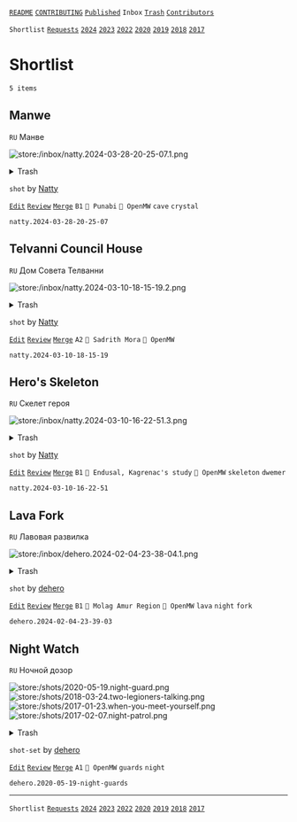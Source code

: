 [`README`](../../README.md) [`CONTRIBUTING`](../../CONTRIBUTING.md) [`Published`](../published/index.md) `Inbox` [`Trash`](../trash/index.md) [`Contributors`](../contributors.md)

`Shortlist` [`Requests`](requests.md) [`2024`](index.md) [`2023`](2023.md) [`2022`](2022.md) [`2020`](2020.md) [`2019`](2019.md) [`2018`](2018.md) [`2017`](2017.md)

# Shortlist

`5 items`

## <span id="natty.2024-03-28-20-25-07">Manwe</span>

`RU` Манве

![store:/inbox/natty.2024-03-28-20-25-07.1.png](../../assets/previews/inbox/natty.2024-03-28-20-25-07.1.avif "natty.2024-03-28-20-25-07.1")

<details>
<summary>Trash</summary>

![store:/inbox/natty.2024-03-28-20-25-07.png](../../assets/previews/inbox/natty.2024-03-28-20-25-07.avif "natty.2024-03-28-20-25-07")
![store:/inbox/natty.2024-03-28-20-25-07.2.png](../../assets/previews/inbox/natty.2024-03-28-20-25-07.2.avif "natty.2024-03-28-20-25-07.2")
![store:/inbox/natty.2024-03-28-20-25-03.png](../../assets/previews/inbox/natty.2024-03-28-20-25-03.avif "natty.2024-03-28-20-25-03")
![store:/inbox/natty.2024-03-28-20-24-35.png](../../assets/previews/inbox/natty.2024-03-28-20-24-35.avif "natty.2024-03-28-20-24-35")
</details>

`shot` by [Natty](../contributors.md#natty)

[`Edit`](https://github.com/dehero/mwscr/issues/new?labels=editing&amp;template=editing.yml&amp;title=natty.2024-03-28-20-25-07&amp;postContent=store%3A%2Finbox%2Fnatty.2024-03-28-20-25-07.1.png&amp;postTitle=Manwe&amp;postTitleRu=%D0%9C%D0%B0%D0%BD%D0%B2%D0%B5&amp;postAuthor=natty&amp;postType=shot&amp;postEngine=OpenMW&amp;postAddon=&amp;postTags=cave+crystal&amp;postLocation=Punabi&amp;postMark=B1&amp;postViolation=&amp;postTrash=store%3A%2Finbox%2Fnatty.2024-03-28-20-25-07.png%0Astore%3A%2Finbox%2Fnatty.2024-03-28-20-25-07.2.png%0Astore%3A%2Finbox%2Fnatty.2024-03-28-20-25-03.png%0Astore%3A%2Finbox%2Fnatty.2024-03-28-20-24-35.png&amp;postRequest=) [`Review`](https://github.com/dehero/mwscr/issues/new?labels=review&amp;template=review.yml&amp;title=natty.2024-03-28-20-25-07) [`Merge`](https://github.com/dehero/mwscr/issues/new?labels=merging&amp;template=merging.yml&amp;title=natty.2024-03-28-20-25-07) `B1` `📍 Punabi` `🚀 OpenMW` `cave` `crystal`

```
natty.2024-03-28-20-25-07
```

## <span id="natty.2024-03-10-18-15-19">Telvanni Council House</span>

`RU` Дом Совета Телванни

![store:/inbox/natty.2024-03-10-18-15-19.2.png](../../assets/previews/inbox/natty.2024-03-10-18-15-19.2.avif "natty.2024-03-10-18-15-19.2")

<details>
<summary>Trash</summary>

![store:/inbox/natty.2024-03-10-18-15-19.png](../../assets/previews/inbox/natty.2024-03-10-18-15-19.avif "natty.2024-03-10-18-15-19")
![store:/inbox/natty.2024-03-10-18-15-10.png](../../assets/previews/inbox/natty.2024-03-10-18-15-10.avif "natty.2024-03-10-18-15-10")
![store:/inbox/natty.2024-03-10-18-15-19.1.png](../../assets/previews/inbox/natty.2024-03-10-18-15-19.1.avif "natty.2024-03-10-18-15-19.1")
</details>

`shot` by [Natty](../contributors.md#natty)

[`Edit`](https://github.com/dehero/mwscr/issues/new?labels=editing&amp;template=editing.yml&amp;title=natty.2024-03-10-18-15-19&amp;postContent=store%3A%2Finbox%2Fnatty.2024-03-10-18-15-19.2.png&amp;postTitle=Telvanni+Council+House&amp;postTitleRu=%D0%94%D0%BE%D0%BC+%D0%A1%D0%BE%D0%B2%D0%B5%D1%82%D0%B0+%D0%A2%D0%B5%D0%BB%D0%B2%D0%B0%D0%BD%D0%BD%D0%B8&amp;postAuthor=natty&amp;postType=shot&amp;postEngine=OpenMW&amp;postAddon=&amp;postTags=&amp;postLocation=Sadrith+Mora&amp;postMark=A2&amp;postViolation=&amp;postTrash=store%3A%2Finbox%2Fnatty.2024-03-10-18-15-19.png%0Astore%3A%2Finbox%2Fnatty.2024-03-10-18-15-10.png%0Astore%3A%2Finbox%2Fnatty.2024-03-10-18-15-19.1.png&amp;postRequest=) [`Review`](https://github.com/dehero/mwscr/issues/new?labels=review&amp;template=review.yml&amp;title=natty.2024-03-10-18-15-19) [`Merge`](https://github.com/dehero/mwscr/issues/new?labels=merging&amp;template=merging.yml&amp;title=natty.2024-03-10-18-15-19) `A2` `📍 Sadrith Mora` `🚀 OpenMW`

```
natty.2024-03-10-18-15-19
```

## <span id="natty.2024-03-10-16-22-51">Hero&#39;s Skeleton</span>

`RU` Скелет героя

![store:/inbox/natty.2024-03-10-16-22-51.3.png](../../assets/previews/inbox/natty.2024-03-10-16-22-51.3.avif "natty.2024-03-10-16-22-51.3")

<details>
<summary>Trash</summary>

![store:/inbox/natty.2024-03-10-16-22-51.png](../../assets/previews/inbox/natty.2024-03-10-16-22-51.avif "natty.2024-03-10-16-22-51")
![store:/inbox/natty.2024-03-10-16-22-51.1.png](../../assets/previews/inbox/natty.2024-03-10-16-22-51.1.avif "natty.2024-03-10-16-22-51.1")
![store:/inbox/natty.2024-03-10-16-22-51.2.png](../../assets/previews/inbox/natty.2024-03-10-16-22-51.2.avif "natty.2024-03-10-16-22-51.2")
</details>

`shot` by [Natty](../contributors.md#natty)

[`Edit`](https://github.com/dehero/mwscr/issues/new?labels=editing&amp;template=editing.yml&amp;title=natty.2024-03-10-16-22-51&amp;postContent=store%3A%2Finbox%2Fnatty.2024-03-10-16-22-51.3.png&amp;postTitle=Hero%27s+Skeleton&amp;postTitleRu=%D0%A1%D0%BA%D0%B5%D0%BB%D0%B5%D1%82+%D0%B3%D0%B5%D1%80%D0%BE%D1%8F&amp;postAuthor=natty&amp;postType=shot&amp;postEngine=OpenMW&amp;postAddon=&amp;postTags=skeleton+dwemer&amp;postLocation=Endusal%2C+Kagrenac%27s+study&amp;postMark=B1&amp;postViolation=&amp;postTrash=store%3A%2Finbox%2Fnatty.2024-03-10-16-22-51.png%0Astore%3A%2Finbox%2Fnatty.2024-03-10-16-22-51.1.png%0Astore%3A%2Finbox%2Fnatty.2024-03-10-16-22-51.2.png&amp;postRequest=) [`Review`](https://github.com/dehero/mwscr/issues/new?labels=review&amp;template=review.yml&amp;title=natty.2024-03-10-16-22-51) [`Merge`](https://github.com/dehero/mwscr/issues/new?labels=merging&amp;template=merging.yml&amp;title=natty.2024-03-10-16-22-51) `B1` `📍 Endusal, Kagrenac's study` `🚀 OpenMW` `skeleton` `dwemer`

```
natty.2024-03-10-16-22-51
```

## <span id="dehero.2024-02-04-23-39-03">Lava Fork</span>

`RU` Лавовая развилка

![store:/inbox/dehero.2024-02-04-23-38-04.1.png](../../assets/previews/inbox/dehero.2024-02-04-23-38-04.1.avif "dehero.2024-02-04-23-38-04.1")

<details>
<summary>Trash</summary>

![store:/inbox/dehero.2024-02-04-23-39-03.png](../../assets/previews/inbox/dehero.2024-02-04-23-39-03.avif "dehero.2024-02-04-23-39-03")
![store:/inbox/dehero.2024-02-04-23-38-04.png](../../assets/previews/inbox/dehero.2024-02-04-23-38-04.avif "dehero.2024-02-04-23-38-04")
![store:/inbox/dehero.2024-02-04-23-39-03.1.png](../../assets/previews/inbox/dehero.2024-02-04-23-39-03.1.avif "dehero.2024-02-04-23-39-03.1")
![store:/inbox/dehero.2024-02-04-23-38-04.2.png](../../assets/previews/inbox/dehero.2024-02-04-23-38-04.2.avif "dehero.2024-02-04-23-38-04.2")
</details>

`shot` by [dehero](../contributors.md#dehero)

[`Edit`](https://github.com/dehero/mwscr/issues/new?labels=editing&amp;template=editing.yml&amp;title=dehero.2024-02-04-23-39-03&amp;postContent=store%3A%2Finbox%2Fdehero.2024-02-04-23-38-04.1.png&amp;postTitle=Lava+Fork&amp;postTitleRu=%D0%9B%D0%B0%D0%B2%D0%BE%D0%B2%D0%B0%D1%8F+%D1%80%D0%B0%D0%B7%D0%B2%D0%B8%D0%BB%D0%BA%D0%B0&amp;postAuthor=dehero&amp;postType=shot&amp;postEngine=OpenMW&amp;postAddon=&amp;postTags=lava+night+fork&amp;postLocation=Molag+Amur+Region&amp;postMark=B1&amp;postViolation=&amp;postTrash=store%3A%2Finbox%2Fdehero.2024-02-04-23-39-03.png%0Astore%3A%2Finbox%2Fdehero.2024-02-04-23-38-04.png%0Astore%3A%2Finbox%2Fdehero.2024-02-04-23-39-03.1.png%0Astore%3A%2Finbox%2Fdehero.2024-02-04-23-38-04.2.png&amp;postRequest=) [`Review`](https://github.com/dehero/mwscr/issues/new?labels=review&amp;template=review.yml&amp;title=dehero.2024-02-04-23-39-03) [`Merge`](https://github.com/dehero/mwscr/issues/new?labels=merging&amp;template=merging.yml&amp;title=dehero.2024-02-04-23-39-03) `B1` `📍 Molag Amur Region` `🚀 OpenMW` `lava` `night` `fork`

```
dehero.2024-02-04-23-39-03
```

## <span id="dehero.2020-05-19-night-guards">Night Watch</span>

`RU` Ночной дозор

![store:/shots/2020-05-19.night-guard.png](../../assets/previews/shots/2020-05-19.night-guard.avif "2020-05-19.night-guard")
![store:/shots/2018-03-24.two-legioners-talking.png](../../assets/previews/shots/2018-03-24.two-legioners-talking.avif "2018-03-24.two-legioners-talking")
![store:/shots/2017-01-23.when-you-meet-yourself.png](../../assets/previews/shots/2017-01-23.when-you-meet-yourself.avif "2017-01-23.when-you-meet-yourself")
![store:/shots/2017-02-07.night-patrol.png](../../assets/previews/shots/2017-02-07.night-patrol.avif "2017-02-07.night-patrol")

<details>
<summary>Trash</summary>

![store:/shots/2017-01-07.28-29-30-ready-or-not-here-i-come.png](../../assets/previews/shots/2017-01-07.28-29-30-ready-or-not-here-i-come.avif "2017-01-07.28-29-30-ready-or-not-here-i-come")
![store:/shots/2017-03-01.night-guardess.png](../../assets/previews/shots/2017-03-01.night-guardess.avif "2017-03-01.night-guardess")
![store:/shots/2017-05-10.slaves-of-molag-mar.png](../../assets/previews/shots/2017-05-10.slaves-of-molag-mar.avif "2017-05-10.slaves-of-molag-mar")
</details>

`shot-set` by [dehero](../contributors.md#dehero)

[`Edit`](https://github.com/dehero/mwscr/issues/new?labels=editing&amp;template=editing.yml&amp;title=dehero.2020-05-19-night-guards&amp;postContent=store%3A%2Fshots%2F2020-05-19.night-guard.png%0Astore%3A%2Fshots%2F2018-03-24.two-legioners-talking.png%0Astore%3A%2Fshots%2F2017-01-23.when-you-meet-yourself.png%0Astore%3A%2Fshots%2F2017-02-07.night-patrol.png&amp;postTitle=Night+Watch&amp;postTitleRu=%D0%9D%D0%BE%D1%87%D0%BD%D0%BE%D0%B9+%D0%B4%D0%BE%D0%B7%D0%BE%D1%80&amp;postAuthor=dehero&amp;postType=shot-set&amp;postEngine=OpenMW&amp;postAddon=&amp;postTags=guards+night&amp;postLocation=&amp;postMark=A1&amp;postViolation=&amp;postTrash=store%3A%2Fshots%2F2017-01-07.28-29-30-ready-or-not-here-i-come.png%0Astore%3A%2Fshots%2F2017-03-01.night-guardess.png%0Astore%3A%2Fshots%2F2017-05-10.slaves-of-molag-mar.png&amp;postRequest=) [`Review`](https://github.com/dehero/mwscr/issues/new?labels=review&amp;template=review.yml&amp;title=dehero.2020-05-19-night-guards) [`Merge`](https://github.com/dehero/mwscr/issues/new?labels=merging&amp;template=merging.yml&amp;title=dehero.2020-05-19-night-guards) `A1` `🚀 OpenMW` `guards` `night`

```
dehero.2020-05-19-night-guards
```

---

`Shortlist` [`Requests`](requests.md) [`2024`](index.md) [`2023`](2023.md) [`2022`](2022.md) [`2020`](2020.md) [`2019`](2019.md) [`2018`](2018.md) [`2017`](2017.md)
